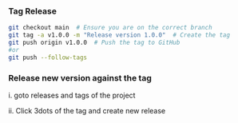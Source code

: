 ### Tag Release
```bash
git checkout main  # Ensure you are on the correct branch
git tag -a v1.0.0 -m "Release version 1.0.0"  # Create the tag
git push origin v1.0.0  # Push the tag to GitHub
#or
git push --follow-tags
```
### Release new version against the tag
  <p>i. goto releases and tags of the project</p>
 <p>ii. Click 3dots of the tag and create new release</p>
